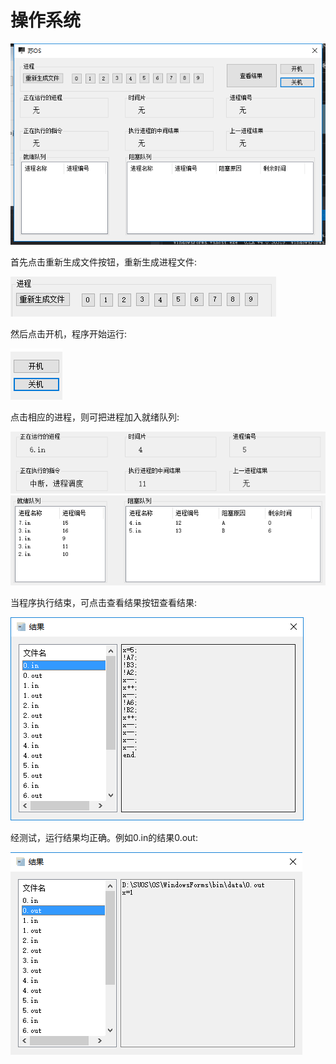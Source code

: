 # 操作系统

![](https://github.com/Evan1995/HomeworkCode/raw/master/OperatingSystem/pic/1.png)

首先点击重新生成文件按钮，重新生成进程文件:

![](https://github.com/Evan1995/HomeworkCode/raw/master/OperatingSystem/pic/2.png)

然后点击开机，程序开始运行:

![](https://github.com/Evan1995/HomeworkCode/raw/master/OperatingSystem/pic/3.png)

点击相应的进程，则可把进程加入就绪队列:

![](https://github.com/Evan1995/HomeworkCode/raw/master/OperatingSystem/pic/7.png)
![](https://github.com/Evan1995/HomeworkCode/raw/master/OperatingSystem/pic/8.png)

当程序执行结束，可点击查看结果按钮查看结果:

![](https://github.com/Evan1995/HomeworkCode/raw/master/OperatingSystem/pic/5.png)

经测试，运行结果均正确。例如0.in的结果0.out:

![](https://github.com/Evan1995/HomeworkCode/raw/master/OperatingSystem/pic/6.png)
